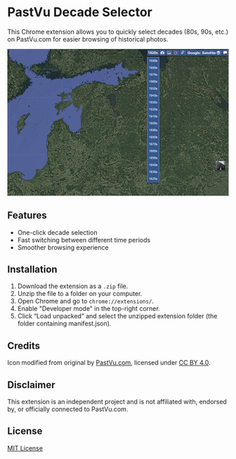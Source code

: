 # PastVu Decade Selector

This Chrome extension allows you to quickly select decades (80s, 90s, etc.) on PastVu.com for easier browsing of historical photos.

![Extension Screenshot](img/readme_screenshot.png)

## Features
- One-click decade selection
- Fast switching between different time periods
- Smoother browsing experience

## Installation
1. Download the extension as a `.zip` file.
2. Unzip the file to a folder on your computer.
3. Open Chrome and go to `chrome://extensions/`.
4. Enable "Developer mode" in the top-right corner.
5. Click “Load unpacked” and select the unzipped extension folder (the folder containing manifest.json).

## Credits
Icon modified from original by [PastVu.com](https://pastvu.com), licensed under [CC BY 4.0](https://creativecommons.org/licenses/by/4.0/).

## Disclaimer
This extension is an independent project and is not affiliated with, endorsed by, or officially connected to PastVu.com.

## License
[MIT License](LICENSE)